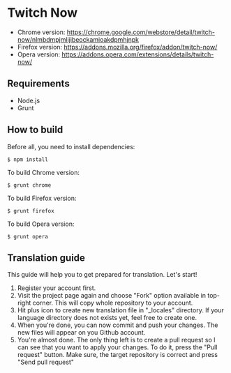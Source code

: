 # Twitch Now

* Chrome version: https://chrome.google.com/webstore/detail/twitch-now/nlmbdmpjmlijibeockamioakdpmhjnpk
* Firefox version: https://addons.mozilla.org/firefox/addon/twitch-now/
* Opera version: https://addons.opera.com/extensions/details/twitch-now/

## Requirements

* Node.js
* Grunt

## How to build

Before all, you need to install dependencies:
```
$ npm install
```

To build Chrome version:
```
$ grunt chrome
```

To build Firefox version:
```
$ grunt firefox
```

To build Opera version:
```
$ grunt opera
```

## Translation guide

This guide will help you to get prepared for translation. Let's start!

1.  Register your account first. 
2.  Visit the project page again and choose "Fork" option available in top-right corner. This will copy whole repository to your account.
3.  Hit plus icon to create new translation file in "_locales" directory. If your language directory does not exists yet, feel free to create one.
4.  When you're done, you can now commit and push your changes. The new files will appear on you Github account.
5.  You're almost done. The only thing left is to create a pull request so I can see that you want to apply your changes. To do it, press the "Pull request" button. Make sure, the target repository is correct and press "Send pull request"
